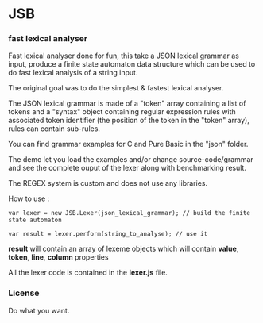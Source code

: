 JSB
=========

### fast lexical analyser ###

Fast lexical analyser done for fun, this take a JSON lexical grammar as input, produce a finite state automaton data structure which can be used to do fast lexical analysis of a string input.

The original goal was to do the simplest & fastest lexical analyser.

The JSON lexical grammar is made of a "token" array containing a list of tokens and a "syntax" object containing regular expression rules with associated token identifier (the position of the token in the "token" array), rules can contain sub-rules.

You can find grammar examples for C and Pure Basic in the "json" folder.

The demo let you load the examples and/or change source-code/grammar and see the complete ouput of the lexer along with benchmarking result.

The REGEX system is custom and does not use any libraries.

How to use :

`var lexer = new JSB.Lexer(json_lexical_grammar); // build the finite state automaton`

`var result = lexer.perform(string_to_analyse); // use it`

**result** will contain an array of lexeme objects which will contain **value**, **token**, **line**, **column** properties

All the lexer code is contained in the **lexer.js** file.

### License ###

Do what you want.


